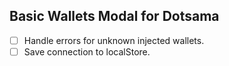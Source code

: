 ## Basic Wallets Modal for Dotsama

- [ ] Handle errors for unknown injected wallets.
- [ ] Save connection to localStore.
